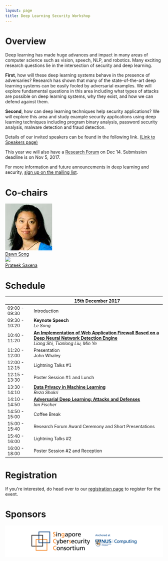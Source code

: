 ```yaml
---
layout: page
title: Deep Learning Security Workshop
---
```


# Overview

Deep learning has made huge advances and impact in many
areas of computer science such as vision, speech, NLP, and
robotics. Many exciting research questions lie in the
intersection of security and deep learning.

**First**, how will these deep learning systems behave in the
presence of adversaries? Research has shown that many of the
state-of-the-art deep learning systems can be easily fooled by
adversarial examples. We will explore fundamental questions in
this area including what types of attacks are possible on deep
learning systems, why they exist, and how we can defend
against them.

**Second**, how can deep learning techniques help security
applications? We will explore this area and study example
security applications using deep learning techniques including
program binary analysis, password security analysis, malware
detection and fraud detection.

Details of our invited speakers can be found in the following link.
[(Link to Speakers page)](https://deep-learning-security.github.io/speakers)

This year we will also have a [Research Forum](forum.md) on Dec 14. Submission deadline is on Nov 5, 2017.

For more information and future announcements in deep learning and security, [sign up on the mailing list](https://groups.google.com/d/forum/deep-learning-security).

# Co-chairs

<div class="instructors">
     <div class="instructor">
       <a href="https://people.eecs.berkeley.edu/~dawnsong/">
         <div class="instructorphoto"><img src="assets/people/dawnsong.jpg"/></div>
         <div>Dawn Song</div>
       </a>
     </div>
     <div class="instructor">
       <a href="http://www.comp.nus.edu.sg/~prateeks/">
         <div class="instructorphoto"><img src="http://www.cs.berkeley.edu/~prateeks/photo-2.jpg"/></div>
         <div>Prateek Saxena</div>
       </a>
     </div>
</div>

# Schedule


|               | 15th December 2017                                                                                                                       |
|---------------|------------------------------------------------------------------------------------------------------------------------------------------|
| 09:00 - 09:30 | Introduction                                                                                                                             |
| 09:30 - 10:20 | **Keynote Speech** <br> *Le Song*                                                                                                        |
| 10:40 - 11:20 | [**An Implementation of Web Application Firewall Based on a Deep Neural Network Detection Engine**](talks#shi) <br> *Liang Shi, Tianlong Liu, Min Ye* |
| 11:20 - 12:00 | Presentation <br> John Whaley                                                                                                            |
| 12:00 - 12:15 | Lightning Talks #1                                                                                                                       |
| 12:15 - 13:30 | Poster Session #1 and Lunch                                                                                                              |
| 13:30 - 14:10 | [**Data Privacy in Machine Learning**](talks#reza) <br> *Reza Shokri*                                                                                  |
| 14:10 - 14:50 | [**Adversarial Deep Learning: Attacks and Defenses**](talks#ian) <br> *Ian Fischer*                                                                   |
| 14:50 - 15:00 | Coffee Break                                                                                                                             |
| 15:00 - 15:40 | Research Forum Award Ceremony and Short Presentations                                                                                    |
| 15:40 - 16:00 | Lightning Talks #2                                                                                                                       |
| 16:00 - 18:00 | Poster Session #2 and Reception        

# Registration

If you're interested, do head over to our [registration page](http://sgcsc.sg/event-2017-12-cybercamp.html) to register for the event.

# Sponsors

![Sponsors](assets/logo/banner.png)

